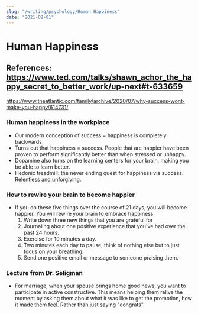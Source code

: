 ```yaml
---
slug: "/writing/psychology/Human Happiness"
date: "2021-02-01"
---
```


# Human Happiness
References: https://www.ted.com/talks/shawn_achor_the_happy_secret_to_better_work/up-next#t-633659
-
https://www.theatlantic.com/family/archive/2020/07/why-success-wont-make-you-happy/614731/

### Human happiness in the workplace
* Our modern conception of success = happiness is completely backwards
* Turns out that happiness = success. People that are happier have been proven to perform significantly better than when stressed or unhappy.
* Dopamine also turns on the learning centers for your brain, making you be able to learn better.
* Hedonic treadmill: the never ending quest for happiness via success. Relentless and unforgiving. 

### How to rewire your brain to become happier
* If you do these five things over the course of 21 days, you will become happier. You will rewire your brain to embrace happiness
	1. Write down three new things that you are grateful for
	2. Journaling about one positive experience that you've had over the past 24 hours.
	3. Exercise for 10 minutes a day.
	4. Two minutes each day to pause, think of nothing else but to just focus on your breathing.
	5. Send one positive email or message to someone praising them. 

### Lecture from Dr. Seligman
* For marriage, when your spouse brings home good news, you want to participate in active constructive. This means helping them relive the moment by asking them about what it was like to get the promotion, how it made them feel. Rather than just saying "congrats". 
